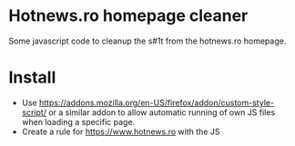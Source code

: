 Hotnews.ro homepage cleaner
===========================

Some javascript code to cleanup the s#1t from the hotnews.ro homepage.

Install
=======

* Use https://addons.mozilla.org/en-US/firefox/addon/custom-style-script/ or a similar addon to allow automatic running of own JS files when loading a specific page.
* Create a rule for https://www.hotnews.ro with the JS
